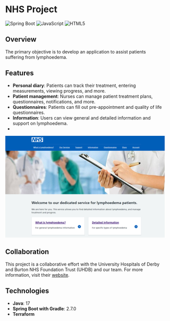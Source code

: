 # NHS Project

![Spring Boot](https://img.shields.io/badge/Spring_Boot-F2F4F9?style=for-the-badge&logo=spring-boot)
![JavaScript](https://img.shields.io/badge/JavaScript-323330?style=for-the-badge&logo=javascript&logoColor=F7DF1E)
![HTML5](https://img.shields.io/badge/HTML5-E34F26?style=for-the-badge&logo=html5&logoColor=white)


## Overview

The primary objective is to develop an application to assist patients suffering from lymphoedema.

## Features

- **Personal diary**: Patients can track their treatment, entering measurements, viewing progress, and more.
- **Patient management**: Nurses can manage patient treatment plans, questionnaires, notifications, and more.
- **Questionnaires**: Patients can fill out pre-appointment and quality of life questionnaires.
- **Information**: Users can view general and detailed information and support on lymphoedema.
- 

![front_page](/assets/preview.PNG)


## Collaboration
This project is a collaborative effort with the University Hospitals of Derby and Burton NHS Foundation Trust (UHDB) and our team. 
For more information, visit their [website](https://www.uhdb.nhs.uk/).

## Technologies
- **Java**: 17
- **Spring Boot with Gradle**: 2.7.0
- **Terraform**